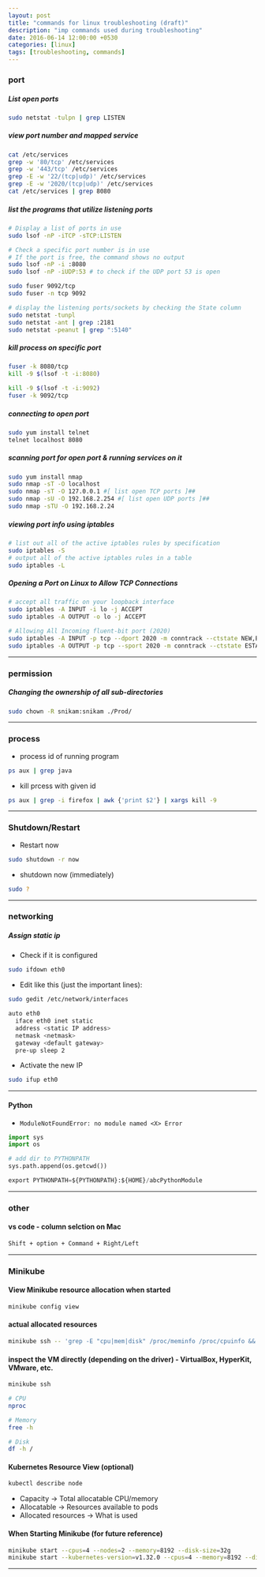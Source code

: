 ```yaml
---
layout: post
title: "commands for linux troubleshooting (draft)"
description: "imp commands used during troubleshooting"
date: 2016-06-14 12:00:00 +0530
categories: [linux]
tags: [troubleshooting, commands]
---
```


### port

##### List open ports

```bash
sudo netstat -tulpn | grep LISTEN
```

##### view port number and mapped service

```bash
cat /etc/services
grep -w '80/tcp' /etc/services
grep -w '443/tcp' /etc/services
grep -E -w '22/(tcp|udp)' /etc/services
grep -E -w '2020/(tcp|udp)' /etc/services
cat /etc/services | grep 8080
```

##### list the programs that utilize listening ports

```bash
# Display a list of ports in use
sudo lsof -nP -iTCP -sTCP:LISTEN

# Check a specific port number is in use
# If the port is free, the command shows no output
sudo lsof -nP -i :8080
sudo lsof -nP -iUDP:53 # to check if the UDP port 53 is open

sudo fuser 9092/tcp
sudo fuser -n tcp 9092

# display the listening ports/sockets by checking the State column
sudo netstat -tunpl
sudo netstat -ant | grep :2181
sudo netstat -peanut | grep ":5140"
```

##### kill process on specific port

```bash
fuser -k 8080/tcp
kill -9 $(lsof -t -i:8080)

kill -9 $(lsof -t -i:9092)
fuser -k 9092/tcp
```

##### connecting to open port

```bash
sudo yum install telnet
telnet localhost 8080
```

##### scanning port for open port & running services on it

```bash
sudo yum install nmap
sudo nmap -sT -O localhost
sudo nmap -sT -O 127.0.0.1 #[ list open TCP ports ]##
sudo nmap -sU -O 192.168.2.254 #[ list open UDP ports ]##
sudo nmap -sTU -O 192.168.2.24
```
##### viewing port info using iptables

```bash
# list out all of the active iptables rules by specification
sudo iptables -S
# output all of the active iptables rules in a table
sudo iptables -L
```

##### Opening a Port on Linux to Allow TCP Connections

```bash
# accept all traffic on your loopback interface
sudo iptables -A INPUT -i lo -j ACCEPT
sudo iptables -A OUTPUT -o lo -j ACCEPT

# Allowing All Incoming fluent-bit port (2020)
sudo iptables -A INPUT -p tcp --dport 2020 -m conntrack --ctstate NEW,ESTABLISHED -j ACCEPT
sudo iptables -A OUTPUT -p tcp --sport 2020 -m conntrack --ctstate ESTABLISHED -j ACCEPT
```

---

### permission

##### Changing the ownership of all sub-directories

```bash
sudo chown -R snikam:snikam ./Prod/
```
---

### process

* process id of running program

```bash
ps aux | grep java
```

* kill prcess with given id

```bash
ps aux | grep -i firefox | awk {'print $2'} | xargs kill -9
```

---

### Shutdown/Restart

* Restart now

```bash
sudo shutdown -r now
```

* shutdown now (immediately)

```bash
sudo ?
```

---

### networking

##### Assign static ip

* Check if it is configured

```bash
sudo ifdown eth0
```

* Edit like this (just the important lines):

```bash
sudo gedit /etc/network/interfaces

auto eth0
  iface eth0 inet static
  address <static IP address>
  netmask <netmask>
  gateway <default gateway>
  pre-up sleep 2
```

* Activate the new IP

```bash
sudo ifup eth0
```
---

#### Python

* `ModuleNotFoundError: no module named <X> Error`

```python
import sys
import os

# add dir to PYTHONPATH
sys.path.append(os.getcwd())
```

```python
export PYTHONPATH=${PYTHONPATH}:${HOME}/abcPythonModule 
```
---

### other

#### vs code - column selction on Mac

```bash
Shift + option + Command + Right/Left
```
---

### Minikube

#### View Minikube resource allocation when started

```bash
minikube config view
```

#### actual allocated resources

```bash
minikube ssh -- 'grep -E "cpu|mem|disk" /proc/meminfo /proc/cpuinfo && df -h'
```

#### inspect the VM directly (depending on the driver) - VirtualBox, HyperKit, VMware, etc.

```bash
minikube ssh

# CPU
nproc

# Memory
free -h

# Disk
df -h /
```

#### Kubernetes Resource View (optional)

```bash
kubectl describe node
```
- Capacity → Total allocatable CPU/memory
- Allocatable → Resources available to pods
- Allocated resources → What is used

#### When Starting Minikube (for future reference)

```bash
minikube start --cpus=4 --nodes=2 --memory=8192 --disk-size=32g
minikube start --kubernetes-version=v1.32.0 --cpus=4 --memory=8192 --disk-size=30g --vm-driver=hyperkit
```
---
